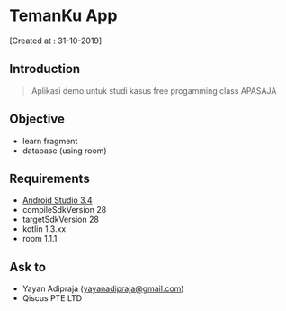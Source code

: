 # TemanKu App

[Created at : 31-10-2019]

## Introduction

> Aplikasi demo untuk studi kasus free progamming class APASAJA

## Objective
 - learn fragment
 - database (using room)
 
## Requirements

 - [Android Studio 3.4](https://developer.android.com/studio/index.html)
 - compileSdkVersion 28
 - targetSdkVersion 28
 - kotlin 1.3.xx
 - room 1.1.1
 
 ## Ask to
 - Yayan Adipraja (yayanadipraja@gmail.com)
 - Qiscus PTE LTD

